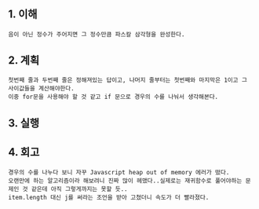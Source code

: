 # <Pascals Triangle>

## 1. 이해

    음이 아닌 정수가 주어지면 그 정수만큼 파스칼 삼각형을 완성한다.

## 2. 계획

    첫번째 줄과 두번째 줄은 정해져있는 답이고, 나머지 줄부터는 첫번째와 마지막은 1이고 그 사이값들을 계산해야한다.
    이중 for문을 사용해야 할 것 같고 if 문으로 경우의 수를 나눠서 생각해본다.

## 3. 실행

## 4. 회고

    경우의 수를 나누다 보니 자꾸 Javascript heap out of memory 에러가 떴다.
    오랜만에 하는 알고리즘이라 해보려니 진짜 많이 헤맸다..실제로는 재귀함수로 풀어야하는 문제인 것 같은데 아직 그렇게까지는 못할 듯..
    item.length 대신 j를 써라는 조언을 받아 고쳤더니 속도가 더 빨라졌다.
